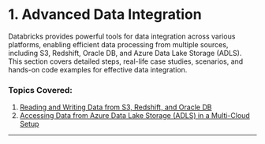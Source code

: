 
# 1. Advanced Data Integration

Databricks provides powerful tools for data integration across various platforms, enabling efficient data processing from multiple sources, including S3, Redshift, Oracle DB, and Azure Data Lake Storage (ADLS). This section covers detailed steps, real-life case studies, scenarios, and hands-on code examples for effective data integration.

### Topics Covered:
1. [Reading and Writing Data from S3, Redshift, and Oracle DB](Reading_Writing_S3_Redshift_Oracle.md)
2. [Accessing Data from Azure Data Lake Storage (ADLS) in a Multi-Cloud Setup](Accessing_ADLS_Multi_Cloud.md)

---

